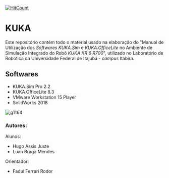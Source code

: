 
[![HitCount](http://hits.dwyl.io/hugoassisj/KUKA.svg)](http://hits.dwyl.io/hugoassisj/KUKA)

# KUKA

Este repositório contém todo o material usado na elaboração do "Manual de Utilização dos *Softwares KUKA.Sim* e *KUKA.OfficeLite* no Ambiente de Simulação Integrado do Robô *KUKA KR 6 R700*", utilizado no Laboratório de Robótica da Universidade Federal de Itajubá - *campus* Itabira.

## Softwares
   * KUKA.Sim Pro 2.2
   * KUKA.OfficeLite 8.3
   * VMware Workstation 15 Player
   * SolidWorks 2018
  

![g1164](https://user-images.githubusercontent.com/45035051/49219505-ac996200-f3ba-11e8-9bc4-279d12e30d25.png)


  ### Autores:
Alunos:

   * Hugo Assis Juste
   * Luan Braga Mendes
   
Orientador:

   * Fadul Ferrari Rodor
